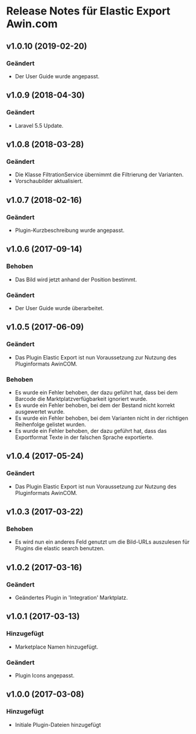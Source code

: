 # Release Notes für Elastic Export Awin.com

## v1.0.10 (2019-02-20)

### Geändert
- Der User Guide wurde angepasst.

## v1.0.9 (2018-04-30)

### Geändert
- Laravel 5.5 Update.

## v1.0.8 (2018-03-28)

### Geändert
- Die Klasse FiltrationService übernimmt die Filtrierung der Varianten.
- Vorschaubilder aktualisiert.

## v1.0.7 (2018-02-16)

### Geändert
- Plugin-Kurzbeschreibung wurde angepasst.

## v1.0.6 (2017-09-14)

### Behoben
- Das Bild wird jetzt anhand der Position bestimmt.

### Geändert
- Der User Guide wurde überarbeitet.

## v1.0.5 (2017-06-09)

### Geändert
- Das Plugin Elastic Export ist nun Voraussetzung zur Nutzung des Pluginformats AwinCOM.

### Behoben
- Es wurde ein Fehler behoben, der dazu geführt hat, dass bei dem Barcode die Marktplatzverfügbarkeit ignoriert wurde.
- Es wurde ein Fehler behoben, bei dem der Bestand nicht korrekt ausgewertet wurde.
- Es wurde ein Fehler behoben, bei dem Varianten nicht in der richtigen Reihenfolge gelistet wurden.
- Es wurde ein Fehler behoben, der dazu geführt hat, dass das Exportformat Texte in der falschen Sprache exportierte.

## v1.0.4 (2017-05-24)

### Geändert
- Das Plugin Elastic Export ist nun Voraussetzung zur Nutzung des Pluginformats AwinCOM.

## v1.0.3 (2017-03-22)

### Behoben
- Es wird nun ein anderes Feld genutzt um die Bild-URLs auszulesen für Plugins die elastic search benutzen.

## v1.0.2 (2017-03-16)

### Geändert
- Geändertes Plugin in 'Integration' Marktplatz.

## v1.0.1 (2017-03-13)

### Hinzugefügt
- Marketplace Namen hinzugefügt.

### Geändert
- Plugin Icons angepasst.

## v1.0.0 (2017-03-08)

### Hinzugefügt
- Initiale Plugin-Dateien hinzugefügt
